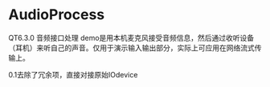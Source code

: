 # AudioProcess
QT6.3.0 
音频接口处理
demo是用本机麦克风接受音频信息，然后通过收听设备（耳机）来听自己的声音。仅用于演示输入输出部分，实际上可应用在网络流式传输上。

0.1去除了冗余项，直接对接原始IOdevice
